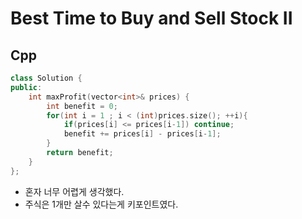 # Best Time to Buy and Sell Stock II


## Cpp

```cpp
class Solution {
public:
    int maxProfit(vector<int>& prices) {
        int benefit = 0;
        for(int i = 1 ; i < (int)prices.size(); ++i){
            if(prices[i] <= prices[i-1]) continue;
            benefit += prices[i] - prices[i-1];
        }
        return benefit;
    }
};
```

- 혼자 너무 어렵게 생각했다.
- 주식은 1개만 살수 있다는게 키포인트였다. 